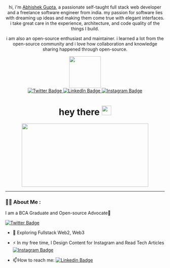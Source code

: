 <div id="header" align="center">
  <br />

hi, i'm [Abhishek Gupta](https://abhishknads.me/), a passionate self-taught full stack web developer and a freelance software engineer from india. my passion for software lies with dreaming up ideas and making them come true with elegant interfaces. i take great care in the experience, architecture, and code quality of the things I build.

i am also an open-source enthusiast and maintainer. i learned a lot from the open-source community and i love how collaboration and knowledge sharing happened through open-source.

  <img src="https://media.giphy.com/media/3oKIPnAiaMCws8nOsE/giphy.gif" width="100">
  
  <div id="badges">
    <a href="https://www.twitter.com/AGupta047" target="_blank">
      <img src="https://img.shields.io/badge/Twitter-red?style=for-the-badge&logo=twitter&logoColor=white" alt="Twitter Badge"/>
    </a>
    <a href="https://www.linkedin.com/in/abhishek-gupta-2588571b9/" target="_blank">
      <img src="https://img.shields.io/badge/LinkedIn-blue?style=for-the-badge&logo=linkedin&logoColor=white" alt="LinkedIn Badge"/>
    </a>
    <a href="https://www.instagram.com/learner392001" target="_blank">
      <img src="https://img.shields.io/badge/Instagram-purple?style=for-the-badge&logo=youtube&logoColor=white" alt="Instagram Badge"/>
    </a>
  <h1>
  hey there
  <img src="https://media.giphy.com/media/hvRJCLFzcasrR4ia7z/giphy.gif" width="30px"/>
  </h1>
</div>

<div id="Bannergif" align="center">
  <img src="https://media.giphy.com/media/13HgwGsXF0aiGY/giphy.gif" width="400" height="200"/>
  
  ---
</div>

<div id= "Intro" align="left">
   
### :man_technologist: About Me :
  I am a BCA Graduate and Open-source Advocate🥑
 
   [![Twitter Badge](https://img.shields.io/badge/-Twitter-blue?style=flat&logo=Hashnode&logoColor=white)](https://twitter.com/AGupta047)

- 🌱 Exploring Fullstack Web2, Web3 

- ⚡ In my free time, I Design Content for Instagram and Read Tech Articles [![Instagram Badge](https://img.shields.io/badge/-Instagram-purple?style=flat&logo=Hashnode&logoColor=white)](https://instagram.com/learner392001)

- :mailbox:How to reach me: [![Linkedin Badge](https://img.shields.io/badge/-Linkedin-blue?style=flat&logo=Linkedin&logoColor=white)](your-linkedin-url)
</div>


